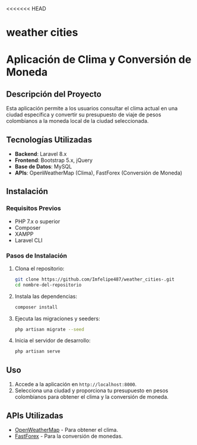 <<<<<<< HEAD
<h1>weather cities</h1>

# Aplicación de Clima y Conversión de Moneda

## Descripción del Proyecto
Esta aplicación permite a los usuarios consultar el clima actual en una ciudad específica y convertir su presupuesto de viaje de pesos colombianos a la moneda local de la ciudad seleccionada.

## Tecnologías Utilizadas
- **Backend**: Laravel 8.x
- **Frontend**: Bootstrap 5.x, jQuery
- **Base de Datos**: MySQL
- **APIs**: OpenWeatherMap (Clima), FastForex (Conversión de Moneda)

## Instalación

### Requisitos Previos
- PHP 7.x o superior
- Composer
- XAMPP
- Laravel CLI

### Pasos de Instalación
1. Clona el repositorio:
    ```bash
    git clone https://github.com/Imfelipe487/weather_cities-.git
    cd nombre-del-repositorio
    ```
2. Instala las dependencias:
    ```bash
    composer install
    ```

3. Ejecuta las migraciones y seeders:
    ```bash
    php artisan migrate --seed
    ```

4. Inicia el servidor de desarrollo:
    ```bash
    php artisan serve
    ```

## Uso
1. Accede a la aplicación en `http://localhost:8000`.
2. Selecciona una ciudad y proporciona tu presupuesto en pesos colombianos para obtener el clima y la conversión de moneda.


## APIs Utilizadas
- [OpenWeatherMap](https://openweathermap.org/api) - Para obtener el clima.
- [FastForex](https://fastforex.io/) - Para la conversión de monedas.
